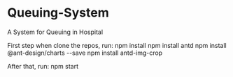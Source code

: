 # Queuing-System
A System for Queuing in Hospital

First step when clone the repos, run:
 npm install
 npm install antd
 npm install @ant-design/charts --save
 npm install antd-img-crop

 After that, run: npm start
